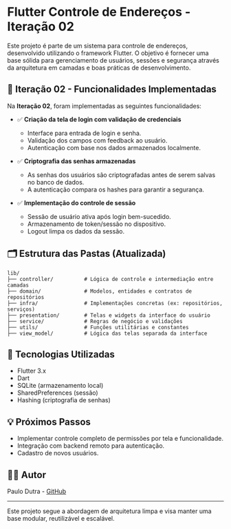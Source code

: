 # Flutter Controle de Endereços - Iteração 02

Este projeto é parte de um sistema para controle de endereços, desenvolvido utilizando o framework Flutter. O objetivo é fornecer uma base sólida para gerenciamento de usuários, sessões e segurança através da arquitetura em camadas e boas práticas de desenvolvimento.

## 📌 Iteração 02 - Funcionalidades Implementadas

Na **Iteração 02**, foram implementadas as seguintes funcionalidades:

- ✅ **Criação da tela de login com validação de credenciais**

  - Interface para entrada de login e senha.
  - Validação dos campos com feedback ao usuário.
  - Autenticação com base nos dados armazenados localmente.

- ✅ **Criptografia das senhas armazenadas**

  - As senhas dos usuários são criptografadas antes de serem salvas no banco de dados.
  - A autenticação compara os hashes para garantir a segurança.

- ✅ **Implementação do controle de sessão**

  - Sessão de usuário ativa após login bem-sucedido.
  - Armazenamento de token/sessão no dispositivo.
  - Logout limpa os dados da sessão.

## 🗂️ Estrutura das Pastas (Atualizada)

```
lib/
├── controller/          # Lógica de controle e intermediação entre camadas
├── domain/              # Modelos, entidades e contratos de repositórios
├── infra/               # Implementações concretas (ex: repositórios, serviços)
├── presentation/        # Telas e widgets da interface do usuário
├── service/             # Regras de negócio e validações
├── utils/               # Funções utilitárias e constantes
├── view_model/          # Lógica das telas separada da interface
```

## 🚀 Tecnologias Utilizadas

- Flutter 3.x
- Dart
- SQLite (armazenamento local)
- SharedPreferences (sessão)
- Hashing (criptografia de senhas)

## 💡 Próximos Passos

- Implementar controle completo de permissões por tela e funcionalidade.
- Integração com backend remoto para autenticação.
- Cadastro de novos usuários.

## 👨‍💻 Autor

Paulo Dutra - [GitHub](https://github.com/dutrapaulovm)

---

Este projeto segue a abordagem de arquitetura limpa e visa manter uma base modular, reutilizável e escalável.

